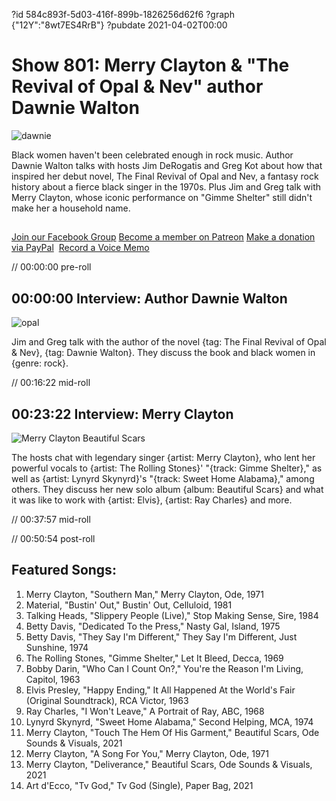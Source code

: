 ?id 584c893f-5d03-416f-899b-1826256d62f6
?graph {"12Y":"8wt7ES4RrB"}
?pubdate 2021-04-02T00:00
# Show 801: Merry Clayton & "The Revival of Opal & Nev" author Dawnie Walton
![dawnie](https://static.soundopinions.org/images/2021/dawniemerry_medium.jpeg)

Black women haven't been celebrated enough in rock music. Author Dawnie Walton talks with hosts Jim DeRogatis and Greg Kot about how that inspired her debut novel, The Final Revival of Opal and Nev, a fantasy rock history about a fierce black singer in the 1970s. Plus Jim and Greg talk with Merry Clayton, whose iconic performance on "Gimme Shelter" still didn't make her a household name. 

##
[Join our Facebook Group](https://bit.ly/3rozD7u)
[Become a member on Patreon](https://www.patreon.com/soundopinions)
[Make a donation via PayPal](https://bit.ly/36zIhZK) 
[Record a Voice Memo](https://bit.ly/2PaahgL) 

// 00:00:00 pre-roll


## 00:00:00 Interview: Author Dawnie Walton
![opal](https://static.soundopinions.org/images/2021/71y8n5q9uol.jpeg)

Jim and Greg talk with the author of the novel {tag: The Final Revival of Opal & Nev}, {tag: Dawnie Walton}. They discuss the book and black women in {genre: rock}.


// 00:16:22 mid-roll


## 00:23:22 Interview: Merry Clayton

![Merry Clayton Beautiful Scars](https://static.soundopinions.org/assets/801/12Y12.jpg)

The hosts chat with legendary singer {artist: Merry Clayton}, who lent her powerful vocals to {artist: The Rolling Stones}' "{track: Gimme Shelter}," as well as {artist: Lynyrd Skynyrd}'s "{track: Sweet Home Alabama}," among others. They discuss her new solo album {album: Beautiful Scars} and what it was like to work with {artist: Elvis}, {artist: Ray Charles} and more.


// 00:37:57 mid-roll

// 00:50:54 post-roll




## Featured Songs:

1. Merry Clayton, "Southern Man," Merry Clayton, Ode, 1971
1. Material, "Bustin' Out," Bustin' Out, Celluloid, 1981
1. Talking Heads, "Slippery People (Live)," Stop Making Sense, Sire, 1984
1. Betty Davis, "Dedicated To the Press," Nasty Gal, Island, 1975
1. Betty Davis, "They Say I'm Different," They Say I'm Different, Just Sunshine, 1974
1. The Rolling Stones, "Gimme Shelter," Let It Bleed, Decca, 1969
1. Bobby Darin, "Who Can I Count On?," You're the Reason I'm Living, Capitol, 1963
1. Elvis Presley, "Happy Ending," It All Happened At the World's Fair (Original Soundtrack), RCA Victor, 1963
1. Ray Charles, "I Won't Leave," A Portrait of Ray, ABC, 1968
1. Lynyrd Skynyrd, "Sweet Home Alabama," Second Helping, MCA, 1974
1. Merry Clayton, "Touch The Hem Of His Garment," Beautiful Scars, Ode Sounds & Visuals, 2021
1. Merry Clayton, "A Song For You," Merry Clayton, Ode, 1971
1. Merry Clayton, "Deliverance," Beautiful Scars, Ode Sounds & Visuals, 2021
1. Art d'Ecco, "Tv God," Tv God (Single), Paper Bag, 2021